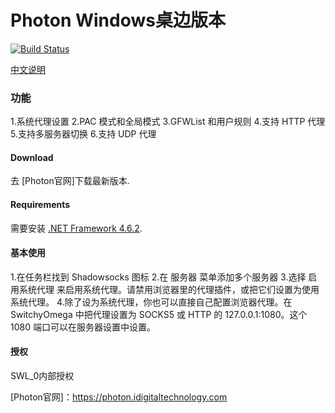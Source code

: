 Photon Windows桌边版本
=======================

[![Build Status]][Appveyor]

[中文说明]

### 功能

1.系统代理设置
2.PAC 模式和全局模式
3.GFWList 和用户规则
4.支持 HTTP 代理
5.支持多服务器切换
6.支持 UDP 代理

#### Download

去 [Photon官网]下载最新版本.

#### Requirements

需要安装 [.NET Framework 4.6.2]. 

#### 基本使用

1.在任务栏找到 Shadowsocks 图标
2.在 服务器 菜单添加多个服务器
3.选择 启用系统代理 来启用系统代理。请禁用浏览器里的代理插件，或把它们设置为使用系统代理。
4.除了设为系统代理，你也可以直接自己配置浏览器代理。在 SwitchyOmega 中把代理设置为 SOCKS5 或 HTTP 的 127.0.0.1:1080。这个 1080 端口可以在服务器设置中设置。

#### 授权

SWL_0内部授权


[Appveyor]:       https://ci.appveyor.com/project/celeron533/shadowsocks-windows
[Build Status]:   https://ci.appveyor.com/api/projects/status/tfw57q6eecippsl5/branch/master?svg=true
[latest release]: https://github.com/shadowsocks/shadowsocks-csharp/releases
[GFWList]:        https://github.com/gfwlist/gfwlist
[Servers]:        https://github.com/shadowsocks/shadowsocks/wiki/Ports-and-Clients#linux--server-side
[中文说明]:       https://github.com/shadowsocks/shadowsocks-windows/wiki/Shadowsocks-Windows-%E4%BD%BF%E7%94%A8%E8%AF%B4%E6%98%8E
[.NET Framework 4.6.2]: https://www.microsoft.com/en-US/download/details.aspx?id=53344
[Visual Studio 2015]: https://www.visualstudio.com/downloads/
[.NET Framework 4.6.2 Developer Pack]: https://www.microsoft.com/download/details.aspx?id=53321
[Photon官网]：https://photon.idigitaltechnology.com
